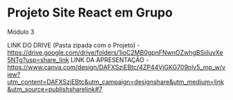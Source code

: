 # Projeto Site React em Grupo
Módulo 3

LINK DO DRIVE (Pasta zipada com o Projeto) - https://drive.google.com/drive/folders/1ioC2MB0gpnFNwnOZwhgBSiiIuvXe5NTg?usp=share_link
LINK DA APRESENTAÇÃO - https://www.canva.com/design/DAFXSzjEBtc/4ZP44VjGKG709nlv5_mp_w/view?utm_content=DAFXSzjEBtc&utm_campaign=designshare&utm_medium=link&utm_source=publishsharelink#7
